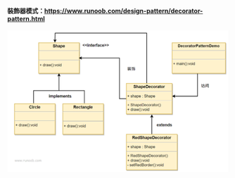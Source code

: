 #### 裝飾器模式：<https://www.runoob.com/design-pattern/decorator-pattern.html>

![alt 属性文本](decorator.png)